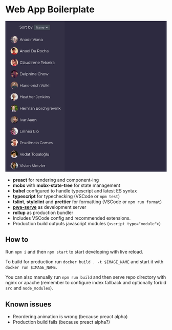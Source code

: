 # Web App Boilerplate

![App](./app.gif)

- **preact** for rendering and component-ing
- **mobx** with **mobx-state-tree** for state management
- **babel** configured to handle typescript and latest ES syntax
- **typescript** for typechecking (VSCode or `npm test`)
- **tslint**, **stylelint** and **prettier** for formatting (VSCode or `npm run format`)
- [**pwa-serve**](https://www.npmjs.com/package/pwa-serve) as development server
- **rollup** as production bundler
- Includes VSCode config and recommended extensions.
- Production build outputs javascript modules (`<script type="module">`)

## How to

Run `npm i` and then `npm start` to start developing with live reload.

To build for production run `docker build . -t $IMAGE_NAME` and start it with `docker run $IMAGE_NAME`.

You can also manually run `npm run build` and then serve repo directory with nginx or apache
(remember to configure index fallback and optionally forbid `src` and `node_modules`).

## Known issues

- Reordering animation is wrong (because preact alpha)
- Production build fails (because preact alpha?)
